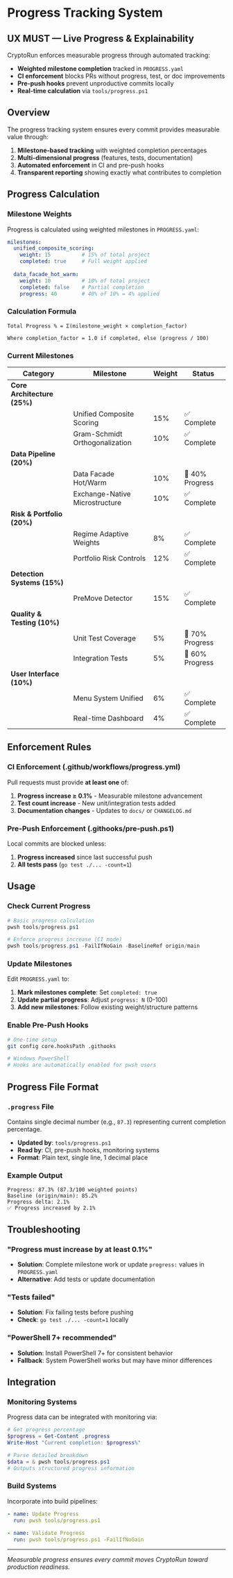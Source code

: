 # Progress Tracking System

## UX MUST — Live Progress & Explainability

CryptoRun enforces measurable progress through automated tracking:
- **Weighted milestone completion** tracked in `PROGRESS.yaml`
- **CI enforcement** blocks PRs without progress, test, or doc improvements
- **Pre-push hooks** prevent unproductive commits locally
- **Real-time calculation** via `tools/progress.ps1`

## Overview

The progress tracking system ensures every commit provides measurable value through:

1. **Milestone-based tracking** with weighted completion percentages
2. **Multi-dimensional progress** (features, tests, documentation)
3. **Automated enforcement** in CI and pre-push hooks
4. **Transparent reporting** showing exactly what contributes to completion

## Progress Calculation

### Milestone Weights

Progress is calculated using weighted milestones in `PROGRESS.yaml`:

```yaml
milestones:
  unified_composite_scoring:
    weight: 15          # 15% of total project
    completed: true     # Full weight applied
    
  data_facade_hot_warm:
    weight: 10          # 10% of total project  
    completed: false    # Partial completion
    progress: 40        # 40% of 10% = 4% applied
```

### Calculation Formula

```
Total Progress % = Σ(milestone_weight × completion_factor)

Where completion_factor = 1.0 if completed, else (progress / 100)
```

### Current Milestones

| Category | Milestone | Weight | Status |
|----------|-----------|---------|---------|
| **Core Architecture (25%)** |
| | Unified Composite Scoring | 15% | ✅ Complete |
| | Gram-Schmidt Orthogonalization | 10% | ✅ Complete |
| **Data Pipeline (20%)** |
| | Data Facade Hot/Warm | 10% | 🔄 40% Progress |
| | Exchange-Native Microstructure | 10% | ✅ Complete |
| **Risk & Portfolio (20%)** |
| | Regime Adaptive Weights | 8% | ✅ Complete |
| | Portfolio Risk Controls | 12% | ✅ Complete |
| **Detection Systems (15%)** |
| | PreMove Detector | 15% | ✅ Complete |
| **Quality & Testing (10%)** |
| | Unit Test Coverage | 5% | 🔄 70% Progress |
| | Integration Tests | 5% | 🔄 60% Progress |
| **User Interface (10%)** |
| | Menu System Unified | 6% | ✅ Complete |
| | Real-time Dashboard | 4% | ✅ Complete |

## Enforcement Rules

### CI Enforcement (.github/workflows/progress.yml)

Pull requests must provide **at least one** of:

1. **Progress increase ≥ 0.1%** - Measurable milestone advancement
2. **Test count increase** - New unit/integration tests added  
3. **Documentation changes** - Updates to `docs/` or `CHANGELOG.md`

### Pre-Push Enforcement (.githooks/pre-push.ps1)

Local commits are blocked unless:

1. **Progress increased** since last successful push
2. **All tests pass** (`go test ./... -count=1`)

## Usage

### Check Current Progress

```powershell
# Basic progress calculation
pwsh tools/progress.ps1

# Enforce progress increase (CI mode)  
pwsh tools/progress.ps1 -FailIfNoGain -BaselineRef origin/main
```

### Update Milestones

Edit `PROGRESS.yaml` to:

1. **Mark milestones complete**: Set `completed: true`
2. **Update partial progress**: Adjust `progress: N` (0-100)
3. **Add new milestones**: Follow existing weight/structure patterns

### Enable Pre-Push Hooks

```bash
# One-time setup
git config core.hooksPath .githooks

# Windows PowerShell
# Hooks are automatically enabled for pwsh users
```

## Progress File Format

### `.progress` File

Contains single decimal number (e.g., `87.3`) representing current completion percentage.

- **Updated by**: `tools/progress.ps1`
- **Read by**: CI, pre-push hooks, monitoring systems
- **Format**: Plain text, single line, 1 decimal place

### Example Output

```
Progress: 87.3% (87.3/100 weighted points)
Baseline (origin/main): 85.2%
Progress delta: 2.1%
✅ Progress increased by 2.1%
```

## Troubleshooting

### "Progress must increase by at least 0.1%"

- **Solution**: Complete milestone work or update `progress:` values in `PROGRESS.yaml`
- **Alternative**: Add tests or update documentation

### "Tests failed"

- **Solution**: Fix failing tests before pushing
- **Check**: `go test ./... -count=1` locally

### "PowerShell 7+ recommended"

- **Solution**: Install PowerShell 7+ for consistent behavior
- **Fallback**: System PowerShell works but may have minor differences

## Integration

### Monitoring Systems

Progress data can be integrated with monitoring via:

```powershell
# Get progress percentage
$progress = Get-Content .progress
Write-Host "Current completion: $progress%"

# Parse detailed breakdown
$data = & pwsh tools/progress.ps1
# Outputs structured progress information
```

### Build Systems

Incorporate into build pipelines:

```yaml
- name: Update Progress
  run: pwsh tools/progress.ps1
  
- name: Validate Progress
  run: pwsh tools/progress.ps1 -FailIfNoGain
```

---

*Measurable progress ensures every commit moves CryptoRun toward production readiness.*